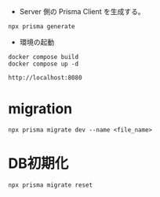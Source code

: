- Server 側の Prisma Client を生成する。

```
npx prisma generate
```

- 環境の起動

```
docker compose build
docker compose up -d
```

```
http://localhost:8080
```

# migration

```
npx prisma migrate dev --name <file_name>
```

# DB初期化

```
npx prisma migrate reset
```